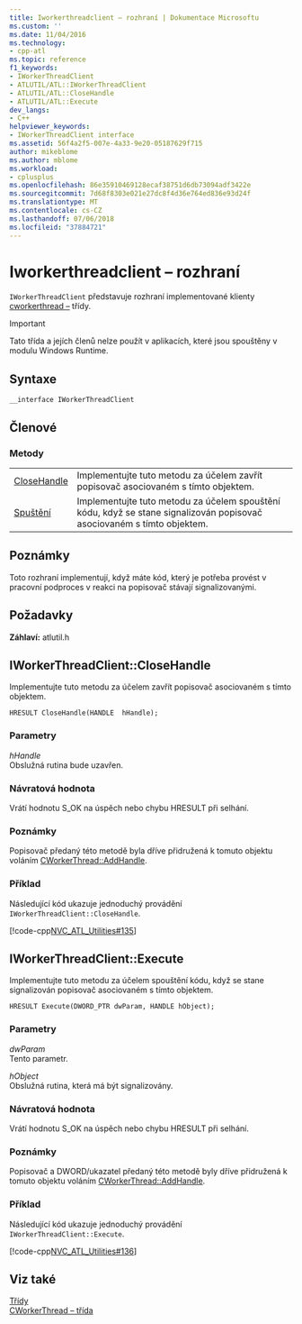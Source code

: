 ```yaml
---
title: Iworkerthreadclient – rozhraní | Dokumentace Microsoftu
ms.custom: ''
ms.date: 11/04/2016
ms.technology:
- cpp-atl
ms.topic: reference
f1_keywords:
- IWorkerThreadClient
- ATLUTIL/ATL::IWorkerThreadClient
- ATLUTIL/ATL::CloseHandle
- ATLUTIL/ATL::Execute
dev_langs:
- C++
helpviewer_keywords:
- IWorkerThreadClient interface
ms.assetid: 56f4a2f5-007e-4a33-9e20-05187629f715
author: mikeblome
ms.author: mblome
ms.workload:
- cplusplus
ms.openlocfilehash: 86e35910469128ecaf38751d6db73094adf3422e
ms.sourcegitcommit: 7d68f8303e021e27dc8f4d36e764ed836e93d24f
ms.translationtype: MT
ms.contentlocale: cs-CZ
ms.lasthandoff: 07/06/2018
ms.locfileid: "37884721"
---
```

# <a name="iworkerthreadclient-interface"></a>Iworkerthreadclient – rozhraní
`IWorkerThreadClient` představuje rozhraní implementované klienty [cworkerthread –](../../atl/reference/cworkerthread-class.md) třídy.  
  
> [!IMPORTANT]
>  Tato třída a jejích členů nelze použít v aplikacích, které jsou spouštěny v modulu Windows Runtime.  
  
## <a name="syntax"></a>Syntaxe  
  
```
__interface IWorkerThreadClient
```  
  
## <a name="members"></a>Členové  
  
### <a name="methods"></a>Metody  
  
|||  
|-|-|  
|[CloseHandle](#closehandle)|Implementujte tuto metodu za účelem zavřít popisovač asociovaném s tímto objektem.|  
|[Spuštění](#execute)|Implementujte tuto metodu za účelem spouštění kódu, když se stane signalizován popisovač asociovaném s tímto objektem.|  
  
## <a name="remarks"></a>Poznámky  
 Toto rozhraní implementují, když máte kód, který je potřeba provést v pracovní podproces v reakci na popisovač stávají signalizovanými.  
  
## <a name="requirements"></a>Požadavky  
 **Záhlaví:** atlutil.h  
  
##  <a name="closehandle"></a>  IWorkerThreadClient::CloseHandle  
 Implementujte tuto metodu za účelem zavřít popisovač asociovaném s tímto objektem.  
  
```
HRESULT CloseHandle(HANDLE  hHandle);
```  
  
### <a name="parameters"></a>Parametry  
 *hHandle*  
 Obslužná rutina bude uzavřen.  
  
### <a name="return-value"></a>Návratová hodnota  
 Vrátí hodnotu S_OK na úspěch nebo chybu HRESULT při selhání.  
  
### <a name="remarks"></a>Poznámky  
 Popisovač předaný této metodě byla dříve přidružená k tomuto objektu voláním [CWorkerThread::AddHandle](../../atl/reference/cworkerthread-class.md#addhandle).  
  
### <a name="example"></a>Příklad  
 Následující kód ukazuje jednoduchý provádění `IWorkerThreadClient::CloseHandle`.  
  
 [!code-cpp[NVC_ATL_Utilities#135](../../atl/codesnippet/cpp/iworkerthreadclient-interface_1.cpp)]  
  
##  <a name="execute"></a>  IWorkerThreadClient::Execute  
 Implementujte tuto metodu za účelem spouštění kódu, když se stane signalizován popisovač asociovaném s tímto objektem.  
  
```
HRESULT Execute(DWORD_PTR dwParam, HANDLE hObject);
```  
  
### <a name="parameters"></a>Parametry  
 *dwParam*  
 Tento parametr.  
  
 *hObject*  
 Obslužná rutina, která má být signalizovány.  
  
### <a name="return-value"></a>Návratová hodnota  
 Vrátí hodnotu S_OK na úspěch nebo chybu HRESULT při selhání.  
  
### <a name="remarks"></a>Poznámky  
 Popisovač a DWORD/ukazatel předaný této metodě byly dříve přidružená k tomuto objektu voláním [CWorkerThread::AddHandle](../../atl/reference/cworkerthread-class.md#addhandle).  
  
### <a name="example"></a>Příklad  
 Následující kód ukazuje jednoduchý provádění `IWorkerThreadClient::Execute`.  
  
 [!code-cpp[NVC_ATL_Utilities#136](../../atl/codesnippet/cpp/iworkerthreadclient-interface_2.cpp)]  
  
## <a name="see-also"></a>Viz také  
 [Třídy](../../atl/reference/atl-classes.md)   
 [CWorkerThread – třída](../../atl/reference/cworkerthread-class.md)
